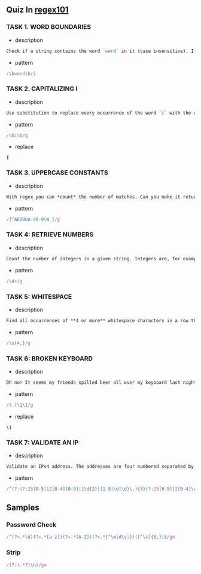 ## Quiz In [regex101](https://regex101.com/)

### TASK 1. WORD BOUNDARIES

- description

```markdown
Check if a string contains the word `word` in it (case insensitive). If you have no idea, I guess you could try `/word/`.
```

- pattern

```javascript
/\bword\b/i
```



### TASK 2. CAPITALIZING I

- description

```markdown
Use substitution to replace every occurrence of the word `i` with the word `I` (uppercase, I as in me). E.g.: `i'm replacing it. am i not?` -> `I'm replacing it. am I not?`. A regex match is replaced with the text in the `Substitution` field when using substitution.
```

- pattern

```javascript
/\bi\b/g
```

- replace

```
I
```



### TASK 3. UPPERCASE CONSTANTS

- description

```markdown
With regex you can *count* the number of matches. Can you make it return the number of uppercase consonants (B,C,D,F,..,X,Y,Z) in a given string? E.g.: it should return `3` with the text `ABcDeFO!`. **Note:** Only ASCII. We consider `Y` to be a consonant! **Example:** the regex `/./g` will return **3** when run against the string `abc`.
```

- pattern

```javascript
/[^AEIOUa-z0-9\W_]/g
```



### TASK 4: RETRIEVE NUMBERS

- description

```markdown
Count the number of integers in a given string. Integers are, for example: `1, 2, 65, 2579`, etc.
```

- pattern

```javascript
/\d+/g
```



### TASK 5: WHITESPACE

- description

```markdown
Find all occurrences of **4 or more** whitespace characters in a row throughout the string.
```

- pattern

```javascript
/\s{4,}/g
```





### TASK 6: BROKEN KEYBOARD

- description

```markdown
Oh no! It seems my friends spilled beer all over my keyboard last night and my keys are super sticky now. Some of the time whennn I press a key, I get two duplicates. Can you ppplease help me fix thhhis?
```

- pattern

```javascript
/(.)\1\1/g
```

- replace

```
\1
```





### TASK 7: VALIDATE AN IP

- description

```markdown
Validate an IPv4 address. The addresses are four numbered separated by three dots, and can only have a maximum value of 255 in either octet. Start by trying to validate `172.16.254.1`.
```

- pattern

```javascript
/^(?:(?:25[0-5]|2[0-4][0-9]|1\d{2}|[1-9]\d|\d)\.){3}(?:25[0-5]|2[0-4]\d|1\d{2}|[1-9]\d|\d)$/
```





## Samples

### Password Check

```javascript
/^(?=.*\d)(?=.*[a-z])(?=.*[A-Z])(?=.*[^\w\d\s:])([^\s]{8,})$/gm
```



### Strip

```javascript
/(?:(.*?)\n)/gm
```

